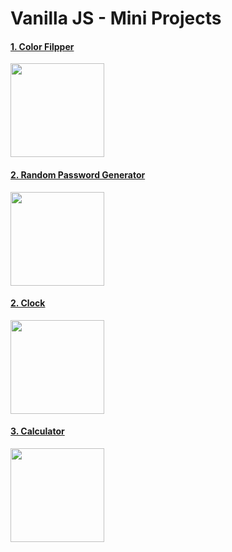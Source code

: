 # Vanilla JS - Mini Projects

#### [1. Color Filpper](./color-filpper#-what-i-made)

<img src = "https://user-images.githubusercontent.com/76716519/197537546-c695e41c-8fe1-4e57-ad23-a78818d8834e.gif" width="150px" height="150px">

#### [2. Random Password Generator](./random-password-generator#-what-i-made)

<img src = "https://user-images.githubusercontent.com/76716519/132008821-cb36f513-d0ee-43e2-89b7-a373a9307b69.gif" width="150px" height="150px">

#### [2. Clock](./clock#-what-i-made)

<img src = "https://user-images.githubusercontent.com/76716519/132076438-1d8d5566-106a-4878-9325-6e224c71e97e.gif" width="150px" height="150px">

#### [3. Calculator](./calculator#-what-i-made)

<img src = "https://user-images.githubusercontent.com/76716519/132009917-a8681291-4b70-4838-9f2f-813bf167a454.gif" width="150px" height="150px">

